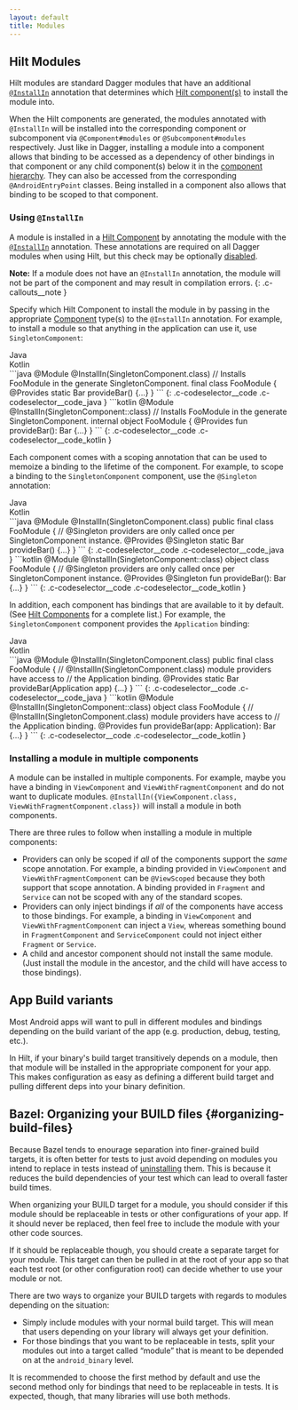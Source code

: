 ```yaml
---
layout: default
title: Modules
---
```


## Hilt Modules

Hilt modules are standard Dagger modules that have an additional
[`@InstallIn`](https://dagger.dev/api/latest/dagger/hilt/InstallIn.html)
annotation that determines which
[Hilt component(s)](components.md#hilt-components) to install the module into.

When the Hilt components are generated, the modules annotated with `@InstallIn`
will be installed into the corresponding component or subcomponent via
`@Component#modules` or `@Subcomponent#modules` respectively. Just
like in Dagger, installing a module into a component allows that binding to be
accessed as a dependency of other bindings in that component or any child
component(s) below it in the
[component hierarchy](components.md#component-hierarchy). They can also be
accessed from the corresponding `@AndroidEntryPoint` classes. Being installed in
a component also allows that binding to be scoped to that component.

### Using `@InstallIn`

A module is installed in a [Hilt Component](components.md) by annotating the
module with the
[`@InstallIn`](https://dagger.dev/api/latest/dagger/hilt/InstallIn.html)
annotation. These annotations are required on all Dagger modules when using
Hilt, but this check may be optionally
[disabled](compiler-options.md#disable-install-in-check).

**Note:** If a module does not have an `@InstallIn` annotation, the module will
not be part of the component and may result in compilation errors.
{: .c-callouts__note }

Specify which Hilt Component to install the module in by passing in the
appropriate [Component](components.md) type(s) to the `@InstallIn` annotation.
For example, to install a module so that anything in the application can use it,
use `SingletonComponent`:

<div class="c-codeselector__button c-codeselector__button_java">Java</div>
<div class="c-codeselector__button c-codeselector__button_kotlin">Kotlin</div>
```java
@Module
@InstallIn(SingletonComponent.class) // Installs FooModule in the generate SingletonComponent.
final class FooModule {
  @Provides
  static Bar provideBar() {...}
}
```
{: .c-codeselector__code .c-codeselector__code_java }
```kotlin
@Module
@InstallIn(SingletonComponent::class) // Installs FooModule in the generate SingletonComponent.
internal object FooModule {
  @Provides
  fun provideBar(): Bar {...}
}
```
{: .c-codeselector__code .c-codeselector__code_kotlin }

Each component comes with a scoping annotation that can be used to memoize a
binding to the lifetime of the component. For example, to scope a binding to the
`SingletonComponent` component, use the `@Singleton` annotation:

<div class="c-codeselector__button c-codeselector__button_java">Java</div>
<div class="c-codeselector__button c-codeselector__button_kotlin">Kotlin</div>
```java
@Module
@InstallIn(SingletonComponent.class)
public final class FooModule {
  // @Singleton providers are only called once per SingletonComponent instance.
  @Provides
  @Singleton
  static Bar provideBar() {...}
}
```
{: .c-codeselector__code .c-codeselector__code_java }
```kotlin
@Module
@InstallIn(SingletonComponent::class)
object class FooModule {
  // @Singleton providers are only called once per SingletonComponent instance.
  @Provides
  @Singleton
  fun provideBar(): Bar {...}
}
```
{: .c-codeselector__code .c-codeselector__code_kotlin }

In addition, each component has bindings that are available to it by default.
(See [Hilt Components](components.md#component-bindings) for a complete list.)
For example, the `SingletonComponent` component provides the `Application`
binding:

<!-- TODO(erichang): Change this to @ApplicationContext Application when that
     is added in -->

<div class="c-codeselector__button c-codeselector__button_java">Java</div>
<div class="c-codeselector__button c-codeselector__button_kotlin">Kotlin</div>
```java
@Module
@InstallIn(SingletonComponent.class)
public final class FooModule {
  // @InstallIn(SingletonComponent.class) module providers have access to
  // the Application binding.
  @Provides
  static Bar provideBar(Application app) {...}
}
```
{: .c-codeselector__code .c-codeselector__code_java }
```kotlin
@Module
@InstallIn(SingletonComponent::class)
object class FooModule {
  // @InstallIn(SingletonComponent.class) module providers have access to
  // the Application binding.
  @Provides
  fun provideBar(app: Application): Bar {...}
}
```
{: .c-codeselector__code .c-codeselector__code_kotlin }

### Installing a module in multiple components

A module can be installed in multiple components. For example, maybe you have a
binding in `ViewComponent` and `ViewWithFragmentComponent` and do not want to
duplicate modules. `@InstallIn({ViewComponent.class,
ViewWithFragmentComponent.class})` will install a module in both components.

There are three rules to follow when installing a module in multiple components:

*   Providers can only be scoped if _all_ of the components support the _same_
    scope annotation. For example, a binding provided in `ViewComponent` and
    `ViewWithFragmentComponent` can be `@ViewScoped` because they both support
    that scope annotation. A binding provided in `Fragment` and `Service` can
    not be scoped with any of the standard scopes.
*   Providers can only inject bindings if _all_ of the components have access to
    those bindings. For example, a binding in `ViewComponent` and
    `ViewWithFragmentComponent` can inject a `View`, whereas something bound in
    `FragmentComponent` and `ServiceComponent` could not inject either
    `Fragment` or `Service`.
*   A child and ancestor component should not install the same module. (Just
    install the module in the ancestor, and the child will have access to those
    bindings).

## App Build variants

Most Android apps will want to pull in different modules and bindings depending
on the build variant of the app (e.g. production, debug, testing, etc.).

In Hilt, if your binary's build target transitively depends on a module, then
that module will be installed in the appropriate component for your app. This
makes configuration as easy as defining a different build target and pulling
different deps into your binary definition.

<!-- TODO(erichang): Discuss source sets for Gradle -->

## Bazel: Organizing your BUILD files {#organizing-build-files}

Because Bazel tends to enourage separation into finer-grained build targets, it
is often better for tests to just avoid depending on modules you intend to
replace in tests instead of [uninstalling](testing.md#uninstall-modules) them.
This is because it reduces the build dependencies of your test which can lead to
overall faster build times.

When organizing your BUILD target for a module, you should consider if this
module should be replaceable in tests or other configurations of your app. If it
should never be replaced, then feel free to include the module with your other
code sources.

If it should be replaceable though, you should create a separate target for your
module. This target can then be pulled in at the root of your app so that each
test root (or other configuration root) can decide whether to use your module or
not.

There are two ways to organize your BUILD targets with regards to modules
depending on the situation:

*   Simply include modules with your normal build target. This will mean that
    users depending on your library will always get your definition.
*   For those bindings that you want to be replaceable in tests, split your
    modules out into a target called “module” that is meant to be depended on at
    the `android_binary` level.

It is recommended to choose the first method by default and use the second
method only for bindings that need to be replaceable in tests. It is expected,
though, that many libraries will use both methods.
